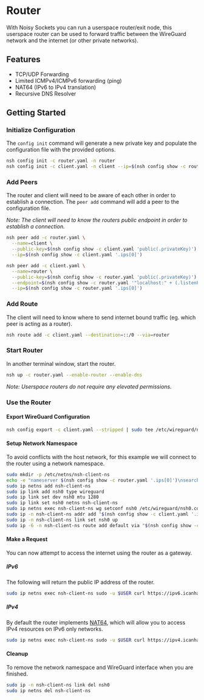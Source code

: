 # Router

With Noisy Sockets you can run a userspace router/exit node, this userspace 
router can be used to forward traffic between the WireGuard network and the 
internet (or other private networks).

## Features

* TCP/UDP Forwarding
* Limited ICMPv4/ICMPv6 forwarding (ping)
* NAT64 (IPv6 to IPv4 translation)
* Recursive DNS Resolver

## Getting Started

### Initialize Configuration

The `config init` command will generate a new private key and populate the
configuration file with the provided options.

```sh
nsh config init -c router.yaml -n router
nsh config init -c client.yaml -n client --ip=$(nsh config show -c router.yaml 'next(.ips[0])')
```

### Add Peers

The router and client will need to be aware of each other in order to establish
a connection. The `peer add` command will add a peer to the configuration file.

*Note: The client will need to know the routers public endpoint in order to 
establish a connection.*

```sh
nsh peer add -c router.yaml \
  --name=client \
  --public-key=$(nsh config show -c client.yaml 'public(.privateKey)') \
  --ip=$(nsh config show -c client.yaml '.ips[0]')

nsh peer add -c client.yaml \
  --name=router \
  --public-key=$(nsh config show -c router.yaml 'public(.privateKey)') \
  --endpoint=$(nsh config show -c router.yaml '"localhost:" + (.listenPort|tostring)') \
  --ip=$(nsh config show -c router.yaml '.ips[0]')
```

### Add Route

The client will need to know where to send internet bound traffic (eg. which 
peer is acting as a router).

```sh
nsh route add -c client.yaml --destination=::/0 --via=router
```

### Start Router

In another terminal window, start the router.

```sh
nsh up -c router.yaml --enable-router --enable-dns
```

*Note: Userspace routers do not require any elevated permissions.*

### Use the Router

#### Export WireGuard Configuration

```sh
nsh config export -c client.yaml --stripped | sudo tee /etc/wireguard/nsh0.conf > /dev/null
```

#### Setup Network Namespace

To avoid conflicts with the host network, for this example we will connect to
the router using a network namespace.

```sh
sudo mkdir -p /etc/netns/nsh-client-ns
echo -e "nameserver $(nsh config show -c router.yaml '.ips[0]')\nsearch my.nzzy.net.\n" | sudo tee /etc/netns/nsh-client-ns/resolv.conf > /dev/null
sudo ip netns add nsh-client-ns
sudo ip link add nsh0 type wireguard
sudo ip link set dev nsh0 mtu 1280
sudo ip link set nsh0 netns nsh-client-ns
sudo ip netns exec nsh-client-ns wg setconf nsh0 /etc/wireguard/nsh0.conf
sudo ip -n nsh-client-ns addr add "$(nsh config show -c client.yaml '.ips[0]')/64" dev nsh0
sudo ip -n nsh-client-ns link set nsh0 up
sudo ip -6 -n nsh-client-ns route add default via "$(nsh config show -c router.yaml '.ips[0]')" dev nsh0
```

#### Make a Request

You can now attempt to access the internet using the router as a gateway.

##### IPv6

The following will return the public IP address of the router.

```sh
sudo ip netns exec nsh-client-ns sudo -u $USER curl https://ipv6.icanhazip.com
```

##### IPv4

By default the router implements [NAT64](https://tools.ietf.org/html/rfc6146),
which will allow you to access IPv4 resources on IPv6 only networks.

```sh
sudo ip netns exec nsh-client-ns sudo -u $USER curl https://ipv4.icanhazip.com
```

#### Cleanup

To remove the network namespace and WireGuard interface when you are finished.

```sh
sudo ip -n nsh-client-ns link del nsh0
sudo ip netns del nsh-client-ns
```